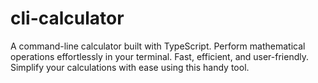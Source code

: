 # cli-calculator
A command-line calculator built with TypeScript. Perform mathematical operations effortlessly in your terminal. Fast, efficient, and user-friendly. Simplify your calculations with ease using this handy tool.
